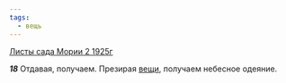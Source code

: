 ```yaml
---
tags:
  - вещь
---
```


[Листы сада Мории 2 1925г](/agni/1925)

___18___
Отдавая, получаем. Презирая [вещи](/tag/#вещь), получаем небесное одеяние.   

